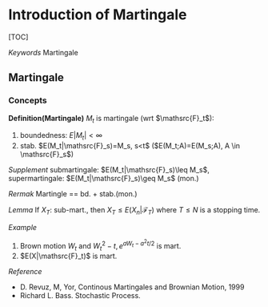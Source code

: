 # Introduction of Martingale

[TOC]

*Keywords* Martingale


## Martingale


### Concepts

**Definition(Martingale)**
$M_t$ is martingale (wrt $\mathsrc{F}_t$):
1. boundedness: $E|M_t|<\infty$
2. stab. $E(M_t|\mathsrc{F}_s)=M_s, s<t$ ($E(M_t;A)=E(M_s;A), A \in \mathsrc{F}_s$)


*Supplement* submartingale: $E(M_t|\mathsrc{F}_s)\leq M_s$, supermartingale: $E(M_t|\mathsrc{F}_s)\geq M_s$ (mon.)

*Rermak* Martingle == bd. + stab.(mon.)

*Lemma*
If $X_T$: sub-mart., then
$X_T\leq E(X_n|\mathcal{F}_T)$ where $T\leq N$ is a stopping time.


*Example*

1. Brown motion $W_t$ and $W_t^2-t, e^{aW_t-a^2t/2}$ is mart.
2. $E(X|\mathsrc{F}_t)$ is mart.


*Reference*

- D. Revuz, M, Yor, Continous Martingales and Brownian Motion, 1999
- Richard L. Bass. Stochastic Process.

